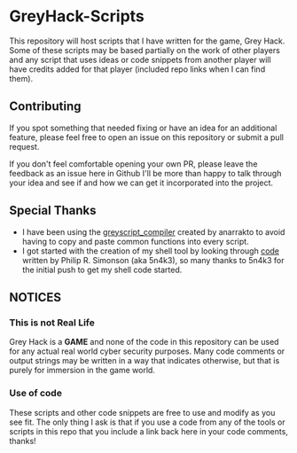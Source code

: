 # GreyHack-Scripts
This repository will host scripts that I have written for the game, Grey Hack. Some of these scripts may be based partially on the work of other players and any script that uses ideas or code snippets from another player will have credits added for that player (included repo links when I can find them).

## Contributing
If you spot something that needed fixing or have an idea for an additional feature, please feel free to open an issue on this repository or submit a pull request. 

If you don't feel comfortable opening your own PR, please leave the feedback as an issue here in Github I'll be more than happy to talk through your idea and see if and how we can get it incorporated into the project.

## Special Thanks
* I have been using the [greyscript_compiler](https://github.com/anarrak/greyscript_compiler) created by anarrakto to avoid having to copy and paste common functions into every script.
* I got started with the creation of my shell tool by looking through [code](https://github.com/psimonson/greyhack-scripts/tree/master/v0.8) written by Philip R. Simonson (aka 5n4k3), so many thanks to 5n4k3 for the initial push to get my shell code started.



## NOTICES
### This is not Real Life
Grey Hack is a **GAME** and none of the code in this repository can be used for any actual real world cyber security purposes.
Many code comments or output strings may be written in a way that indicates otherwise, but that is purely for immersion in the game world.

### Use of code
These scripts and other code snippets are free to use and modify as you see fit. The only thing I ask is that if you use a code from any of the tools or scripts in this repo that you include a link back here in your code comments, thanks!
